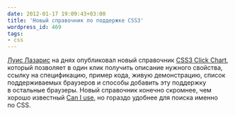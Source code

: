 ```yaml
---
date: 2012-01-17 19:09:43+03:00
title: 'Новый справочник по поддержке CSS3'
wordpress_id: 469
tags:
- css
---
```


[Луис Лазарис][1] на днях опубликовал новый справочник [CSS3 Click Chart][2], который позволяет в один клик получить описание нужного свойства, ссылку на спецификацию, пример кода, живую демонстрацию, список поддерживаемых браузеров и способы добавить эту поддержку в остальные браузеры. Новый справочник конечно скромнее, чем хорошо известный [Can I use][3], но гораздо удобнее для поиска именно по CSS.

[1]: http://www.impressivewebs.com/
[2]: http://css3clickchart.com/
[3]: http://caniuse.com/
